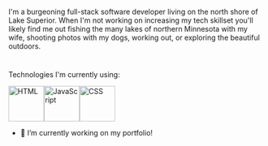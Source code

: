I'm a burgeoning full-stack software developer living on the north shore of Lake Superior.  When I'm not working on increasing my tech skillset you'll likely find me out fishing the many lakes of northern Minnesota with my wife, shooting photos with my dogs, working out, or exploring the beautiful outdoors.
<h1></h1>
Technologies I'm currently using:

<img align="center" src="https://user-images.githubusercontent.com/25181517/117447535-f00a3a00-af3d-11eb-89bf-45aaf56dbaf1.png" alt="HTML" height="70" width="70"><img align="center" src="https://user-images.githubusercontent.com/25181517/117447155-6a868a00-af3d-11eb-9cfe-245df15c9f3f.png" alt="JavaScript" height="70" width="70"><img align="center" src="https://user-images.githubusercontent.com/25181517/183898674-75a4a1b1-f960-4ea9-abcb-637170a00a75.png" alt="CSS" height="70" width="70">

 - 🔭 I’m currently working on my portfolio!
 
<!--
**lukeddm/lukeddm** is a ✨ _special_ ✨ repository because its `README.md` (this file) appears on your GitHub profile.

jokeoftheday card is <img src="https://readme-jokes.vercel.app/api?theme=watermelon" alt="Jokes Card"/>

Here are some ideas to get you started:

- 🔭 I’m currently working on my portfolio
- 🌱 I’m currently learning ...
- 👯 I’m looking to collaborate on ...
- 🤔 I’m looking for help with ...
- 💬 Ask me about ...
- 📫 How to reach me: ...
- 😄 Pronouns: ...
- ⚡ Fun fact: ...
-->
